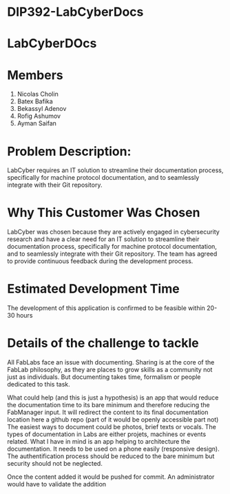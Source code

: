 # DIP392-LabCyberDocs

# LabCyberDOcs

# Members
1. Nicolas Cholin
2. Batex Bafika
3. Bekassyl Adenov
4. Rofig Ashumov
5. Ayman Saifan
 
# Problem Description: 
LabCyber requires an IT solution to streamline their documentation process, specifically for machine 
protocol documentation, and to seamlessly integrate with their Git repository.

# Why This Customer Was Chosen
LabCyber was chosen because they are actively engaged in cybersecurity research and have a clear 
need for an IT solution to streamline their documentation process, specifically for machine protocol 
documentation, and to seamlessly integrate with their Git repository. The team has agreed to 
provide continuous feedback during the development process.

# Estimated Development Time
The development of this application is confirmed to be feasible within 20-30 hours

# Details of the challenge to tackle
All FabLabs face an issue with documenting. Sharing is at the core of the FabLab philosophy, as they 
are places to grow skills as a community not just as individuals. But documenting takes time, formalism
or people dedicated to this task.

What could help (and this is just a hypothesis) is an app that would reduce the documentation time to 
its bare minimum and therefore reducing the FabManager input. It will redirect the content to its final 
documentation location here a github repo (part of it would be openly accessible part not)
The easiest ways to document could be photos, brief texts or vocals.
The types of documentation in Labs are either projets, machines or events related. 
What I have in mind is an app helping to architecture the documentation. It needs to be used on a phone 
easily (responsive design). The authentification process should be reduced to the bare minimum but 
security should not be neglected.

Once the content added it would be pushed for commit. An administrator would have to validate the 
addition